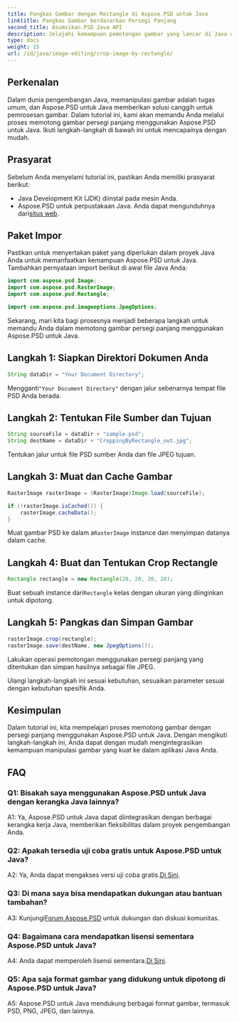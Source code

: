 ```yaml
---
title: Pangkas Gambar dengan Rectangle di Aspose.PSD untuk Java
linktitle: Pangkas Gambar berdasarkan Persegi Panjang
second_title: Asumsikan.PSD Java API
description: Jelajahi kemampuan pemotongan gambar yang lancar di Java dengan Aspose.PSD. Ikuti panduan langkah demi langkah kami untuk memotong gambar dengan mudah menggunakan Aspose.PSD untuk Java.
type: docs
weight: 15
url: /id/java/image-editing/crop-image-by-rectangle/
---
```

## Perkenalan

Dalam dunia pengembangan Java, memanipulasi gambar adalah tugas umum, dan Aspose.PSD untuk Java memberikan solusi canggih untuk pemrosesan gambar. Dalam tutorial ini, kami akan memandu Anda melalui proses memotong gambar persegi panjang menggunakan Aspose.PSD untuk Java. Ikuti langkah-langkah di bawah ini untuk mencapainya dengan mudah.

## Prasyarat

Sebelum Anda menyelami tutorial ini, pastikan Anda memiliki prasyarat berikut:

- Java Development Kit (JDK) diinstal pada mesin Anda.
-  Aspose.PSD untuk perpustakaan Java. Anda dapat mengunduhnya dari[situs web](https://releases.aspose.com/psd/java/).

## Paket Impor

Pastikan untuk menyertakan paket yang diperlukan dalam proyek Java Anda untuk memanfaatkan kemampuan Aspose.PSD untuk Java. Tambahkan pernyataan import berikut di awal file Java Anda:

```java
import com.aspose.psd.Image;
import com.aspose.psd.RasterImage;
import com.aspose.psd.Rectangle;

import com.aspose.psd.imageoptions.JpegOptions;
```

Sekarang, mari kita bagi prosesnya menjadi beberapa langkah untuk memandu Anda dalam memotong gambar persegi panjang menggunakan Aspose.PSD untuk Java.

## Langkah 1: Siapkan Direktori Dokumen Anda

```java
String dataDir = "Your Document Directory";
```

 Mengganti`"Your Document Directory"` dengan jalur sebenarnya tempat file PSD Anda berada.

## Langkah 2: Tentukan File Sumber dan Tujuan

```java
String sourceFile = dataDir + "sample.psd";
String destName = dataDir + "CroppingByRectangle_out.jpg";
```

Tentukan jalur untuk file PSD sumber Anda dan file JPEG tujuan.

## Langkah 3: Muat dan Cache Gambar

```java
RasterImage rasterImage = (RasterImage)Image.load(sourceFile);

if (!rasterImage.isCached()) {
    rasterImage.cacheData();
}
```

 Muat gambar PSD ke dalam a`RasterImage` instance dan menyimpan datanya dalam cache.

## Langkah 4: Buat dan Tentukan Crop Rectangle

```java
Rectangle rectangle = new Rectangle(20, 20, 20, 20);
```

 Buat sebuah instance dari`Rectangle` kelas dengan ukuran yang diinginkan untuk dipotong.

## Langkah 5: Pangkas dan Simpan Gambar

```java
rasterImage.crop(rectangle);
rasterImage.save(destName, new JpegOptions());
```

Lakukan operasi pemotongan menggunakan persegi panjang yang ditentukan dan simpan hasilnya sebagai file JPEG.

Ulangi langkah-langkah ini sesuai kebutuhan, sesuaikan parameter sesuai dengan kebutuhan spesifik Anda.

## Kesimpulan

Dalam tutorial ini, kita mempelajari proses memotong gambar dengan persegi panjang menggunakan Aspose.PSD untuk Java. Dengan mengikuti langkah-langkah ini, Anda dapat dengan mudah mengintegrasikan kemampuan manipulasi gambar yang kuat ke dalam aplikasi Java Anda.

## FAQ

### Q1: Bisakah saya menggunakan Aspose.PSD untuk Java dengan kerangka Java lainnya?

A1: Ya, Aspose.PSD untuk Java dapat diintegrasikan dengan berbagai kerangka kerja Java, memberikan fleksibilitas dalam proyek pengembangan Anda.

### Q2: Apakah tersedia uji coba gratis untuk Aspose.PSD untuk Java?

 A2: Ya, Anda dapat mengakses versi uji coba gratis.[Di Sini](https://releases.aspose.com/).

### Q3: Di mana saya bisa mendapatkan dukungan atau bantuan tambahan?

 A3: Kunjungi[Forum Aspose.PSD](https://forum.aspose.com/c/psd/34) untuk dukungan dan diskusi komunitas.

### Q4: Bagaimana cara mendapatkan lisensi sementara Aspose.PSD untuk Java?

 A4: Anda dapat memperoleh lisensi sementara.[Di Sini](https://purchase.aspose.com/temporary-license/).

### Q5: Apa saja format gambar yang didukung untuk dipotong di Aspose.PSD untuk Java?

A5: Aspose.PSD untuk Java mendukung berbagai format gambar, termasuk PSD, PNG, JPEG, dan lainnya.